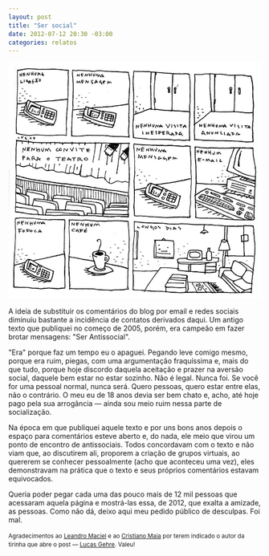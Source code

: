 ```yaml
---
layout: post
title: "Ser social"
date: 2012-07-12 20:30 -03:00
categories: relatos
---
```

![Tirinha genial sobre a solidão.](/assets/2012/LTGnenhumconviteblog.jpg "Longos dias.")

A ideia de substituir os comentários do blog por email e redes sociais diminuiu bastante a incidência de contatos derivados daqui. Um antigo texto que publiquei no começo de 2005, porém, era campeão em fazer brotar mensagens: "Ser Antissocial".

"Era" porque faz um tempo eu o apaguei. Pegando leve comigo mesmo, porque era ruim, piegas, com uma argumentação fraquíssima e, mais do que tudo, porque hoje discordo daquela aceitação e prazer na aversão social, daquele bem estar no estar sozinho. Não é legal. Nunca foi. Se você for uma pessoal normal, nunca será. Quero pessoas, quero estar entre elas, não o contrário. O meu eu de 18 anos devia ser bem chato e, acho, até hoje pago pela sua arrogância — ainda sou meio ruim nessa parte de socialização.

Na época em que publiquei aquele texto e por uns bons anos depois o espaço para comentários esteve aberto e, do nada, ele meio que virou um ponto de encontro de antissociais. Todos concordavam com o texto e não viam que, ao discutirem ali, proporem a criação de grupos virtuais, ao quererem se conhecer pessoalmente (acho que aconteceu uma vez), eles demonstravam na prática que o texto e seus próprios comentários estavam equivocados.

Queria poder pegar cada uma das pouco mais de 12 mil pessoas que acessaram aquela página e mostrá-las essa, de 2012, que exalta a amizade, as pessoas. Como não dá, deixo aqui meu pedido público de desculpas. Foi mal.

<small>Agradecimentos ao [Leandro Maciel](https://twitter.com/leandrojmp/status/223561955489751040 "@leandrojmp") e ao [Cristiano Maia](https://twitter.com/criscmaia "@criscmaia") por terem indicado o autor da tirinha que abre o post — [Lucas Gehre](http://hahaha-naotemgraca.blogspot.com.br/2009/02/vazio.html). Valeu!</small>
